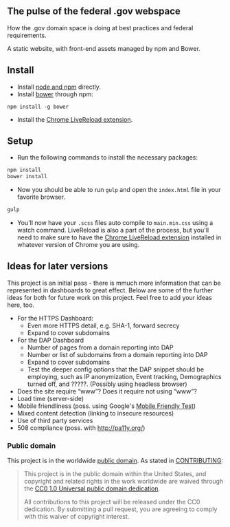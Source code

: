 ## The pulse of the federal .gov webspace

How the .gov domain space is doing at best practices and federal requirements.

A static website, with front-end assets managed by npm and Bower.

## Install

* Install [node and npm](https://nodejs.org/download/) directly.
* Install [bower](http://bower.io/) through npm:

```
npm install -g bower
```

* Install the [Chrome LiveReload extension](https://chrome.google.com/webstore/detail/livereload/jnihajbhpnppcggbcgedagnkighmdlei?hl=en).

## Setup

* Run the following commands to install the necessary packages:

```bash
npm install
bower install
```

* Now you should be able to run `gulp` and open the `index.html` file in your favorite browser.

```bash
gulp
```

* You'll now have your `.scss` files auto compile to `main.min.css` using a watch command. LiveReload is also a part of the process, but you'll need to make sure to have the [Chrome LiveReload extension](https://chrome.google.com/webstore/detail/livereload/jnihajbhpnppcggbcgedagnkighmdlei?hl=en) installed in whatever version of Chrome you are using.

## Ideas for later versions 

This project is an initial pass - there is mmuch more information that can be represented in dashboards to great effect.  Below are some of the further ideas for both for future work on this project.  Feel free to add your ideas here, too.  

* For the HTTPS Dashboard: 
  * Even more HTTPS detail, e.g. SHA-1, forward secrecy
  * Expand to cover subdomains 
* For the DAP Dashboard
  * Number of pages from a domain reporting into DAP 
  * Number or list of subdomains from a domain reporting into DAP 
  * Expand to cover subdomains 
  * Test the deeper config options that the DAP snippet should be employing, such as IP anonymization, Event tracking, Demographics turned off, and ?????.  (Possibly using headless browser) 
* Does the site require “www”? Does it require not using “www”?
* Load time (server-side)
* Mobile friendliness (poss. using Google's [Mobile Friendly Test](http://www.nextgov.com/mobile/2015/04/here-are-agency-websites-google-doesnt-think-are-mobile-friendly/110812/?oref=ng-relatedstories))
* Mixed content detection (linking to insecure resources)
* Use of third party services
* 508 compliance (poss. with http://pa11y.org/)

### Public domain

This project is in the worldwide [public domain](LICENSE.md). As stated in [CONTRIBUTING](CONTRIBUTING.md):

> This project is in the public domain within the United States, and copyright and related rights in the work worldwide are waived through the [CC0 1.0 Universal public domain dedication](https://creativecommons.org/publicdomain/zero/1.0/).
>
> All contributions to this project will be released under the CC0 dedication. By submitting a pull request, you are agreeing to comply with this waiver of copyright interest.
